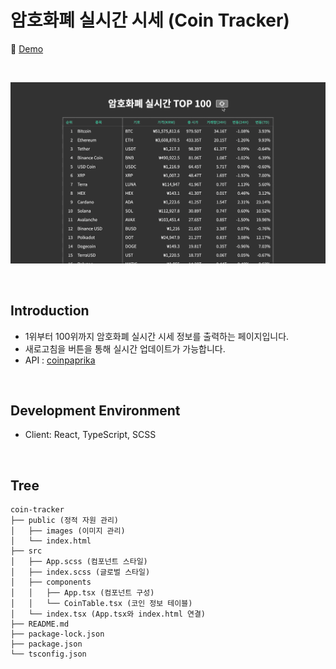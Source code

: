 # 암호화폐 실시간 시세 (Coin Tracker)

📎 [Demo](https://fromnowwon.github.io/coin/)

<br/>

![](./public/images/coin-tracker-app.gif)

<br/>

## Introduction
- 1위부터 100위까지 암호화폐 실시간 시세 정보를 출력하는 페이지입니다.
- 새로고침을 버튼을 통해 실시간 업데이트가 가능합니다.
- API : [coinpaprika](https://api.coinpaprika.com/)

<br/>

## Development Environment
- Client: React, TypeScript, SCSS

<br />

## Tree
```
coin-tracker
├── public (정적 자원 관리)
│   ├── images (이미지 관리)
│   └── index.html
├── src
│   ├── App.scss (컴포넌트 스타일)
│   ├── index.scss (글로벌 스타일)
│   ├── components
│   │   ├── App.tsx (컴포넌트 구성)
│   │   └── CoinTable.tsx (코인 정보 테이블)
│   └── index.tsx (App.tsx와 index.html 연결)
├── README.md
├── package-lock.json
├── package.json
└── tsconfig.json
```